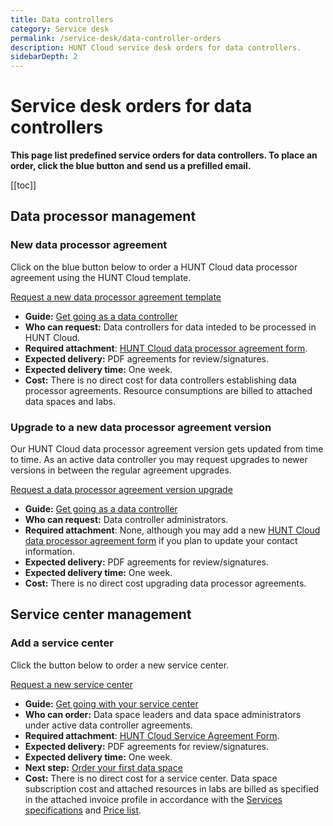 ```yaml
---
title: Data controllers
category: Service desk
permalink: /service-desk/data-controller-orders
description: HUNT Cloud service desk orders for data controllers.
sidebarDepth: 2
---
```


# Service desk orders for data controllers

**This page list predefined service orders for data controllers. To place an order, click the blue button and send us a prefilled email.**

[[toc]]

## Data processor management

### New data processor agreement

Click on the blue button below to order a HUNT Cloud data processor agreement using the HUNT Cloud template.

<div class="home" style="padding: 0px;"><div class="hero">
<p class="action">
  <a href="mailto:cloud.support+hunt-cloud-request@hunt.ntnu.no?subject=Data%20processor%20agreement%20request%20-%20%7BOrganization%7D&body=Hi%20HUNT%20Cloud%20team%2C%0A%0AI%20would%20like%20to%20request%20a%20data%20processor%20agreement%20template%20for%20review.%0A%0AI%20have%20attached%20the%20data%20processor%20agreement%20for%20to%20this%20email.%20%0A%0AI%20am%20looking%20forward%20to%20get%20the%20data%20processor%20agreement%20template%20on%20email%2C%20and%20to%20continue%20our%20dialogue%20on%20screen.%0A%0ABest%2C" class="nav-link external action-button">
    Request a new data processor agreement template
  </a>
</p></div></div>

* **Guide:** [Get going as a data controller](/coordination/get-going/data-controller/)
* **Who can request:** Data controllers for data inteded to be processed in HUNT Cloud.
* **Required attachment**: [HUNT Cloud data processor agreement form](/coordination/get-going/data-controller/#_6-forward-required-processor-agreement-information-to-hunt-cloud).
* **Expected delivery:** PDF agreements for review/signatures.
* **Expected delivery time:** One week.
* **Cost:** There is no direct cost for data controllers establishing data processor agreements. Resource consumptions are billed to attached data spaces and labs.


### Upgrade to a new data processor agreement version

Our HUNT Cloud data processor agreement version gets updated from time to time. As an active data controller you may request upgrades to newer versions in between the regular agreement upgrades.

<div class="home" style="padding: 0px;"><div class="hero">
<p class="action">
  <a href="mailto:cloud.support+hunt-cloud-request@hunt.ntnu.no?subject=Data%20processor%20agreement%20upgrade%20-%20%7BOrganization%7D&body=Hi%20HUNT%20Cloud%20team%2C%0A%0AI%20would%20like%20to%20request%20to%20an%20upgraded%20data%20processor%20agreement%20for%20our%20organization.%0A%0AI%20am%20looking%20forward%20to%20get%20the%20data%20processor%20agreement%20on%20email%2C%20and%20to%20continue%20our%20dialogue%20on%20screen.%0A%0ABest%2C" class="nav-link external action-button">
    Request a data processor agreement version upgrade
  </a>
</p></div></div>

* **Guide:** [Get going as a data controller](/coordination/get-going/data-controller/)
* **Who can request:** Data controller administrators.
* **Required attachment**: None, although you may add a new [HUNT Cloud data processor agreement form](/coordination/get-going/data-controller/#_6-forward-required-processor-agreement-information-to-hunt-cloud) if you plan to update your contact information.
* **Expected delivery:** PDF agreements for review/signatures.
* **Expected delivery time:** One week.
* **Cost:** There is no direct cost upgrading data processor agreements.


## Service center management

### Add a service center

Click the button below to order a new service center.

<div class="home" style="padding: 0px;"><div class="hero">
<p class="action">
  <a href="mailto:cloud.support+hunt-cloud-request@hunt.ntnu.no?subject=New%20service%20center%20-%20%7Bdata%20controller%7D&body=Hi%20HUNT%20Cloud%20team%2C%0A%0AI%20would%20like%20to%20request%20a%20new%20service%20center%20under%20our%20data%20controller%20agreement.%0A%0AI%20have%20attached%20a%20signed%20service%20center%20agreement%20form%20to%20this%20email.%20%0A%0AI%20am%20looking%20forward%20to%20get%20the%20service%20center%20agreement%20on%20email%2C%20and%20to%20continue%20our%20dialogue%20on%20screen.%0A%0ABest%2C" class="nav-link external action-button">
    Request a new service center
  </a>
</p></div></div>

* **Guide:** [Get going with your service center](/coordination/get-going/service-center/)
* **Who can order:** Data space leaders and data space administrators under active data controller agreements.
* **Required attachment**: [HUNT Cloud Service Agreement Form](/coordination/get-going/service-center/#_2-forward-required-services-agreement-information-to-hunt-cloud).
* **Expected delivery:** PDF agreements for review/signatures.
* **Expected delivery time:** One week.
* **Next step:** [Order your first data space](/coordination/get-going/data-space/)
* **Cost:** There is no direct cost for a service center. Data space subscription cost and attached resources in labs are billed as specified in the attached invoice profile in accordance with the [Services specifications](/services/specifications/) and [Price list](/prices/pricelist/).








